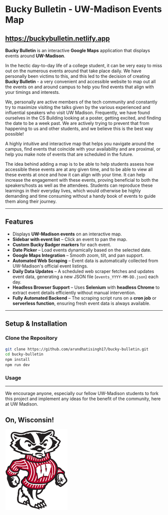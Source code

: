 # Bucky Bulletin - UW-Madison Events Map  
## https://buckybulletin.netlify.app

**Bucky Bulletin** is an interactive **Google Maps** application that displays events around **UW-Madison**.  

In the hectic day-to-day life of a college student, it can be very easy to miss out on the numerous events around that take place daily. We have personally been victims to this, and this led to the decision of creating **Bucky Bulletin** - a very convenient and accessible website to map out all the events on and around campus to help you find events that align with your timings and interests.


We, personally are active members of the tech community and constantly try to maximize visiting the talks given by the various experienced and influential speakers who visit UW Madison. Frequently, we have found ourselves in the CS Building looking at a poster, getting excited, and finding the date to be a week past. We are actively trying to prevent that from happening to us and other students, and we believe this is the best way possible!


A highly intuitive and interactive map that helps you navigate around the campus, find events that coincide with your availability and are proximal, or help you make note of events that are scheduled in the future.


The idea behind adding a map is to be able to help students assess how accessible these events are at any given time, and to be able to view all these events at once and how it can align with your time. It can help increase the engagement with these events, proving beneficial to both the speakers/hosts as well as the attendees. Students can reproduce these learnings in their everyday lives, which would otherwise be highly demanding and time consuming without a handy book of events to guide them along their journey.

---

## Features  

- Displays **UW-Madison events** on an interactive map.  
- **Sidebar with event list** – Click an event to pan the map.  
- **Custom Bucky Badger markers** for each event.  
- **Date Picker** – Load events dynamically based on the selected date.  
- **Google Maps Integration** – Smooth zoom, tilt, and pan support.  
- **Automated Web Scraping** – Event data is automatically collected from UW-Madison's official event listings.  
- **Daily Data Updates** – A scheduled web scraper fetches and updates event data, generating a new JSON file (`events_YYYY-MM-DD.json`) each day.  
- **Headless Browser Support** – Uses **Selenium** with **headless Chrome** to extract event details efficiently without manual intervention.  
- **Fully Automated Backend** – The scraping script runs on a **cron job** or **serverless function**, ensuring fresh event data is always available.

---
## Setup & Installation  

### **Clone the Repository**  
```sh
git clone https://github.com/arundhatisingh17/bucky-bulletin.git
cd bucky-bulletin
npm install
npm run dev
```
### **Usage**
---
We encourage anyone, especially our fellow UW-Madison students to fork this project and implement any ideas for the benefit of the community, here at UW Madison.


## **On, Wisconsin!**

<img src="https://raw.githubusercontent.com/arundhatisingh17/BuckyBulletin/main/src/assets/BuckyBadger.png" width="200">
